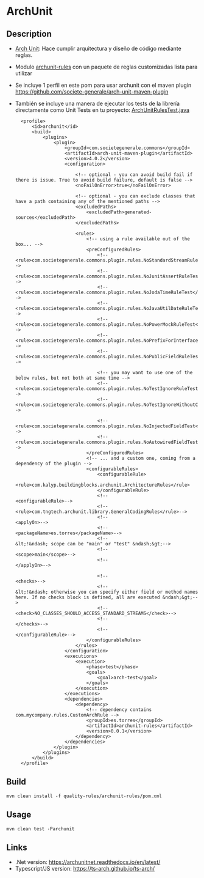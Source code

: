 # ArchUnit

## Description

- [Arch Unit](https://www.archunit.org/): Hace cumplir arquitectura y diseño de código mediante reglas.

- Modulo [archunit-rules](quality-rules%2Farchunit-rules) con un paquete de reglas customizadas lista para utilizar
  
- Se incluye 1 perfil en este pom para usar archunit con el maven plugin https://github.com/societe-generale/arch-unit-maven-plugin
  
- También se incluye una manera de ejecutar los tests de la librería directamente como Unit Tests en tu proyecto: [ArchUnitRulesTest.java](src%2Ftest%2Fjava%2Fes%2Ftorres%2Fbooks%2Farchunit%2FArchUnitRulesTest.java)

        <profile>
            <id>archunit</id>
            <build>
                <plugins>
                    <plugin>
                        <groupId>com.societegenerale.commons</groupId>
                        <artifactId>arch-unit-maven-plugin</artifactId>
                        <version>4.0.2</version>
                        <configuration>

                            <!-- optional - you can avoid build fail if there is issue. True to avoid build failure, default is false -->
                            <noFailOnError>true</noFailOnError>

                            <!-- optional - you can exclude classes that have a path containing any of the mentioned paths -->
                            <excludedPaths>
                                <excludedPath>generated-sources</excludedPath>
                            </excludedPaths>

                            <rules>
                                <!-- using a rule available out of the box... -->
                                <preConfiguredRules>
                                    <!--                  <rule>com.societegenerale.commons.plugin.rules.NoStandardStreamRuleTest</rule>-->
                                    <!--                  <rule>com.societegenerale.commons.plugin.rules.NoJunitAssertRuleTest</rule>-->
                                    <!--                  <rule>com.societegenerale.commons.plugin.rules.NoJodaTimeRuleTest</rule>-->
                                    <!--                  <rule>com.societegenerale.commons.plugin.rules.NoJavaUtilDateRuleTest</rule>-->
                                    <!--                  <rule>com.societegenerale.commons.plugin.rules.NoPowerMockRuleTest</rule>-->
                                    <!--                  <rule>com.societegenerale.commons.plugin.rules.NoPrefixForInterfacesRuleTest</rule>-->
                                    <!--                  <rule>com.societegenerale.commons.plugin.rules.NoPublicFieldRuleTest</rule>-->

                                    <!-- you may want to use one of the below rules, but not both at same time -->
                                    <!--                                <rule>com.societegenerale.commons.plugin.rules.NoTestIgnoreRuleTest</rule>-->
                                    <!--                  <rule>com.societegenerale.commons.plugin.rules.NoTestIgnoreWithoutCommentRuleTest</rule>-->

                                    <!--                  <rule>com.societegenerale.commons.plugin.rules.NoInjectedFieldTest</rule>-->
                                    <!--                  <rule>com.societegenerale.commons.plugin.rules.NoAutowiredFieldTest</rule>-->
                                </preConfiguredRules>
                                <!-- ... and a custom one, coming from a dependency of the plugin -->
                                <configurableRules>
                                    <configurableRule>
                                        <rule>com.kalyp.buildingblocks.archunit.ArchitectureRules</rule>
                                    </configurableRule>
                                    <!--                                <configurableRule>-->
                                    <!--                                    <rule>com.tngtech.archunit.library.GeneralCodingRules</rule>-->
                                    <!--                                    <applyOn>-->
                                    <!--                                        <packageName>es.torres</packageName>-->
                                    <!--                                        &lt;!&ndash; scope can be "main" or "test" &ndash;&gt;-->
                                    <!--                                        <scope>main</scope>-->
                                    <!--                                    </applyOn>-->

                                    <!--                                    <checks>-->
                                    <!--                                        &lt;!&ndash; otherwise you can specify either field or method names here. If no checks block is defined, all are executed &ndash;&gt;-->
                                    <!--                                        <check>NO_CLASSES_SHOULD_ACCESS_STANDARD_STREAMS</check>-->
                                    <!--                                    </checks>-->
                                    <!--                                </configurableRule>-->
                                </configurableRules>
                            </rules>
                        </configuration>
                        <executions>
                            <execution>
                                <phase>test</phase>
                                <goals>
                                    <goal>arch-test</goal>
                                </goals>
                            </execution>
                        </executions>
                        <dependencies>
                            <dependency>
                                <!-- dependency contains com.mycompany.rules.CustomArchRule -->
                                <groupId>es.torres</groupId>
                                <artifactId>archunit-rules</artifactId>
                                <version>0.0.1</version>
                            </dependency>
                        </dependencies>
                    </plugin>
                </plugins>
            </build>
        </profile>

## Build

    mvn clean install -f quality-rules/archunit-rules/pom.xml


## Usage

    mvn clean test -Parchunit

## Links

- .Net version: https://archunitnet.readthedocs.io/en/latest/
- Typescript/JS version: https://ts-arch.github.io/ts-arch/


